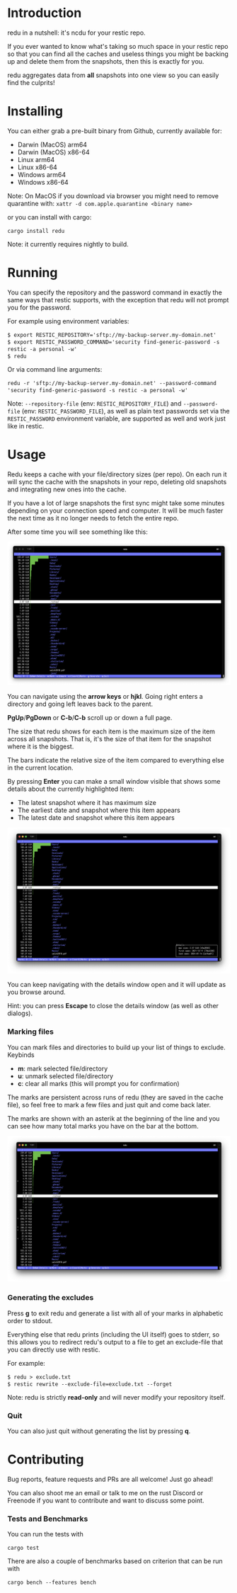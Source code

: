 # Introduction

redu in a nutshell: it's ncdu for your restic repo.

If you ever wanted to know what's taking so much space in your restic
repo so that you can find all the caches and useless things you might be backing
up and delete them from the snapshots, then this is exactly for you.

redu aggregates data from **all** snapshots into one view so you can easily find
the culprits!

# Installing

You can either grab a pre-built binary from Github, currently available for:
- Darwin (MacOS) arm64
- Darwin (MacOS) x86-64
- Linux arm64
- Linux x86-64
- Windows arm64
- Windows x86-64

Note: On MacOS if you download via browser you might need to remove quarantine with:
`xattr -d com.apple.quarantine <binary name>`

or you can install with cargo:
```
cargo install redu
```
Note: it currently requires nightly to build.
 
# Running
 
You can specify the repository and the password command in exactly the same ways
that restic supports, with the exception that redu will not prompt you for the password.

For example using environment variables:
```
$ export RESTIC_REPOSITORY='sftp://my-backup-server.my-domain.net'
$ export RESTIC_PASSWORD_COMMAND='security find-generic-password -s restic -a personal -w'
$ redu 
```

Or via command line arguments:
```
redu -r 'sftp://my-backup-server.my-domain.net' --password-command 'security find-generic-password -s restic -a personal -w' 
```

Note: `--repository-file` (env: `RESTIC_REPOSITORY_FILE`) and `--password-file` (env: `RESTIC_PASSWORD_FILE`),
as well as plain text passwords set via the `RESTIC_PASSWORD` environment variable,
are supported as well and work just like in restic.

# Usage
Redu keeps a cache with your file/directory sizes (per repo).
On each run it will sync the cache with the snapshots in your repo,
deleting old snapshots and integrating new ones into the cache.

If you have a lot of large snapshots the first sync might take some minutes
depending on your connection speed and computer.
It will be much faster the next time as it no longer needs to fetch the entire repo.

After some time you will see something like this:

![Screenshot of redu showing the contents of a repo](screenshot_start.png)

You can navigate using the **arrow keys** or **hjkl**.
Going right enters a directory and going left leaves back to the parent.

**PgUp**/**PgDown** or **C-b**/**C-b** scroll up or down a full page.

The size that redu shows for each item is the maximum size of the item
across all snapshots. That is, it's the size of that item for the snapshot
where it is the biggest.

The bars indicate the relative size of the item compared to everything else
in the current location.

By pressing **Enter** you can make a small window visible that shows some details
about the currently highlighted item:
- The latest snapshot where it has maximum size
- The earliest date and snapshot where this item appears
- The latest date and snapshot where this item appears

![Screenshot of redu showing the contents of a repo with details open](screenshot_details.png)

You can keep navigating with the details window open and it will update as you
browse around.

Hint: you can press **Escape** to close the details window (as well as other dialogs).

### Marking files 
You can mark files and directories to build up your list of things to exclude.
Keybinds
- **m**: mark selected file/directory
- **u**: unmark selected file/directory
- **c**: clear all marks (this will prompt you for confirmation)
 
The marks are persistent across runs of redu (they are saved in the cache file),
so feel free to mark a few files and just quit and come back later.

The marks are shown with an asterik at the beginning of the line
and you can see how many total marks you have on the bar at the bottom.

![Screenshot of redu showing the contents of a repo with some marks](screenshot_marks.png)

### Generating the excludes
Press **g** to exit redu and generate a list with all of your marks in alphabetic order to stdout.

Everything else that redu prints (including the UI itself) goes to stderr,
so this allows you to redirect redu's output to a file to get an exclude-file
that you can directly use with restic.

For example:
```
$ redu > exclude.txt
$ restic rewrite --exclude-file=exclude.txt --forget
```

Note: redu is strictly **read-only** and will never modify your repository itself.

### Quit
You can also just quit without generating the list by pressing **q**.

# Contributing
Bug reports, feature requests and PRs are all welcome!
Just go ahead!

You can also shoot me an email or talk to me on the rust Discord or Freenode
if you want to contribute and want to discuss some point.

### Tests and Benchmarks
You can run the tests with
```
cargo test
```

There are also a couple of benchmarks based on criterion that can be run with
```
cargo bench --features bench
```
